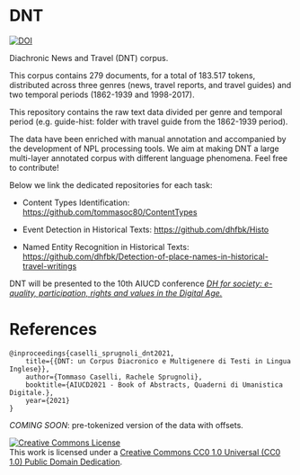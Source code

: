 # DNT
[![DOI](https://zenodo.org/badge/235629947.svg)](https://zenodo.org/badge/latestdoi/235629947)

Diachronic News and Travel (DNT) corpus.

This corpus contains 279 documents, for a total of 183.517 tokens, distributed across three genres (news, travel reports, and travel guides) and two temporal periods (1862-1939 and 1998-2017).

This repository contains the raw text data divided per genre and temporal period (e.g. guide-hist: folder with travel guide from the 1862-1939 period).

The data have been enriched with manual annotation and accompanied by the development of NPL processing tools. We aim at making DNT a large multi-layer annotated corpus with different language phenomena. Feel free to contribute!

Below we link the dedicated repositories for each task:

- Content Types Identification: https://github.com/tommasoc80/ContentTypes

- Event Detection in Historical Texts: https://github.com/dhfbk/Histo

- Named Entity Recognition in Historical Texts:  https://github.com/dhfbk/Detection-of-place-names-in-historical-travel-writings 

DNT will be presented to the 10th AIUCD conference [*DH for society: e-quality, participation, rights and values in the Digital Age.*](http://www.aiucd.it/convegno-aiucd-2021/)

# References
```
@inproceedings{caselli_sprugnoli_dnt2021, 
    title={{DNT: un Corpus Diacronico e Multigenere di Testi in Lingua Inglese}}, 
    author={Tommaso Caselli, Rachele Sprugnoli}, 
    booktitle={AIUCD2021 - Book of Abstracts, Quaderni di Umanistica Digitale.}, 
    year={2021}
} 
``` 

*COMING SOON*: pre-tokenized version of the data with offsets.

<a rel="license" href="https://creativecommons.org/publicdomain/zero/1.0/"><img alt="Creative Commons License" style="border-width:0" src="https://i.creativecommons.org/l/by-nc-sa/4.0/88x31.png" /></a><br />This work is licensed under a <a rel="license" href="https://creativecommons.org/publicdomain/zero/1.0/">Creative Commons CC0 1.0 Universal (CC0 1.0) Public Domain Dedication</a>.




